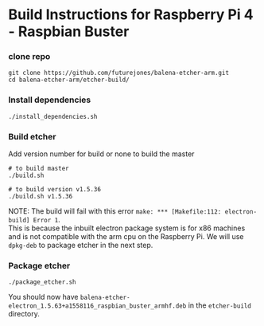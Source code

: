 # Build Instructions for Raspberry Pi 4 - Raspbian Buster
### clone repo
```
git clone https://github.com/futurejones/balena-etcher-arm.git
cd balena-etcher-arm/etcher-build/
```
### Install dependencies
```
./install_dependencies.sh
```

### Build etcher
Add version number for build or none to build the master
```
# to build master
./build.sh

# to build version v1.5.36
./build.sh v1.5.36
```
NOTE: The build will fail with this error `make: *** [Makefile:112: electron-build] Error 1`.  
This is because the inbuilt electron package system is for x86 machines and is not compatible with the arm cpu on the Raspberry Pi. We will use `dpkg-deb` to package etcher in the next step.
### Package etcher
```
./package_etcher.sh
```
You should now have `balena-etcher-electron_1.5.63+a1558116_raspbian_buster_armhf.deb` in the `etcher-build` directory.
